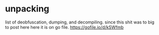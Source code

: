 # unpacking
list of deobfuscation, dumping, and decompiling.
since this shit was to big to post here here it is on go file. 
https://gofile.io/d/kSWfmb
